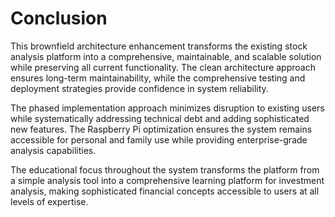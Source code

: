 # Conclusion

This brownfield architecture enhancement transforms the existing stock analysis platform into a comprehensive, maintainable, and scalable solution while preserving all current functionality. The clean architecture approach ensures long-term maintainability, while the comprehensive testing and deployment strategies provide confidence in system reliability.

The phased implementation approach minimizes disruption to existing users while systematically addressing technical debt and adding sophisticated new features. The Raspberry Pi optimization ensures the system remains accessible for personal and family use while providing enterprise-grade analysis capabilities.

The educational focus throughout the system transforms the platform from a simple analysis tool into a comprehensive learning platform for investment analysis, making sophisticated financial concepts accessible to users at all levels of expertise.
